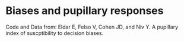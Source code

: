 # Biases and pupillary responses 
Code and Data from: Eldar E, Felso V, Cohen JD, and Niv Y. A pupillary index of suscptibility to decision biases.  
